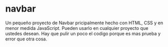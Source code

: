 # navbar
Un pequeño proyecto de Navbar pricipalmente hecho con HTML, CSS y en menor medida JavaScript.
Pueden usarlo en cualquier proyecto que ustedes desean.
Hay que pulir un poco el codigo porque es mas prueba y error que otra cosa.
